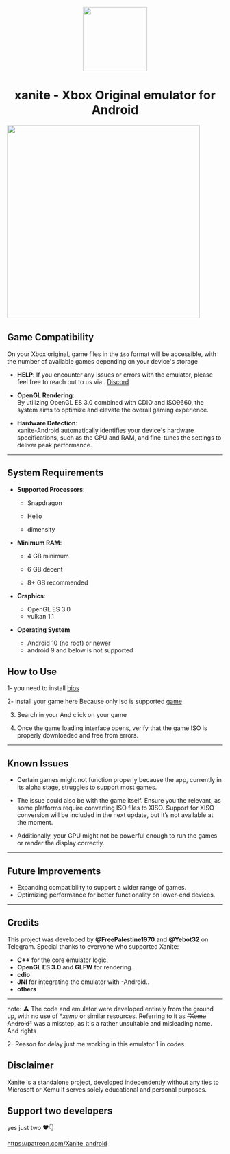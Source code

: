 <p align="center">
    <a href="https://github.com/dev-Ali2008/xanite-original-android/blob/4e4fb4e68ecc40a10e9ddf1588ab1015929d69a8/xanite_original_icon.png">
        <img height="150px" src="https://github.com/dev-Ali2008/xanite-original-android/blob/4e4fb4e68ecc40a10e9ddf1588ab1015929d69a8/xanite_original_icon.png" />
    </a>
</p>

<h1 align="center"> xanite - Xbox Original emulator for Android </h1>

  <img src="https://github.com/dev-Ali2008/xanite-original-android/blob/0d0d3f0e3f8b7184ec8f588ab3dfcb9d88898fa0/Screen2.png" width="450">
  <img
</p>

## Game Compatibility

On your Xbox original, game files in the `iso` format will be accessible, with the number of available games depending on your device's storage

- **HELP**:
If you encounter any issues or errors with the emulator,
please feel free to
reach out to us via .
<a href="https://discord.gg/U5kytJ4dub">Discord</a>
&nbsp;&nbsp; &nbsp;&nbsp;

- **OpenGL Rendering**:  
By utilizing OpenGL ES 3.0 combined with CDIO and ISO9660, the system aims to optimize and elevate the overall gaming experience.

- **Hardware Detection**:  
xanite-Android automatically identifies your device's hardware specifications, such as the GPU and RAM, and fine-tunes the settings to deliver peak performance.

---

## System Requirements

- **Supported Processors**:
  
  - Snapdragon
    
  - Helio
  
  - dimensity

- **Minimum RAM**:
  
  - 4 GB minimum

  - 6 GB decent 

  - 8+ GB recommended

- **Graphics**:  
  - OpenGL ES 3.0
  - vulkan 1.1

- **Operating System**

  - Android 10 (no root) or newer 
  - android 9 and below is not supported
  
## How to Use

1- you need to install 
<a href="https://www.mediafire.com/file/v2y5tsn92i851bq/Xanite+OG+ANDROID+FILES.zip/file">bios</a>
&nbsp;&nbsp; &nbsp;&nbsp;

2- install your game here Because only iso is supported <a href="https://github.com/dev-Ali2008/Xemu-android/blob/main/Game.md">game</a>
&nbsp;&nbsp; &nbsp;&nbsp;

3. Search in your And click on your game

4. Once the game loading interface opens, verify that the game ISO is properly downloaded and free from errors.

---
## Known Issues

 - Certain games might not function properly because the app, currently in its alpha stage, struggles to support most games.

- The issue could also be with the game itself. Ensure you the relevant, as some platforms require converting ISO files to XISO. Support for XISO conversion will be included in the next update, but it’s not available at the moment.
  
- Additionally, your GPU might not be powerful enough to run the games or render the display correctly.  

---

## Future Improvements

- Expanding compatibility to support a wider range of games.  
- Optimizing performance for better functionality on lower-end devices.  

---

## Credits
This project was developed by **@FreePalestine1970** and **@Yebot32** on Telegram. Special thanks to everyone who supported Xanite:


- **C++** for the core emulator logic.
- **OpenGL ES 3.0** and **GLFW** for rendering.
- **cdio** 
- **JNI** for integrating the emulator with -Android..
- **others**
---
note: ⚠️ The code and emulator were developed entirely from the ground up, with no use of **xemu* or similar resources. Referring to it as ~~"Xemu Android"~~ was a misstep, as it's a rather unsuitable and misleading name. And rights

2- Reason for delay just me working in this emulator 1 in codes 

## Disclaimer
Xanite is a standalone project, developed independently without any ties to Microsoft or Xemu It serves solely educational and personal purposes.

## Support two developers 

yes just two ❤️👇

https://patreon.com/Xanite_android
